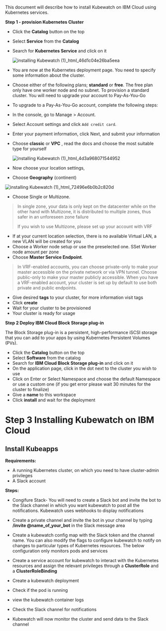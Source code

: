 This document will describe how to install Kubewatch on IBM Cloud using Kubernetes services.

**Step 1 - provision Kubernetes Cluster**

- Click the **Catalog** button on the top
- Select **Service** from the **Catalog**
- Search for **Kubernetes Service** and click on it

  ![installing Kubewatch (1)_html_46d1c04e26ba5eea](https://user-images.githubusercontent.com/5286796/106396369-7ab63700-642d-11eb-803d-854f917fcf39.png)

- You are now at the Kubernetes deployment page. You need to specify some information about the cluster.

- Choose either of the following plans; **standard** or **free**. The free plan only have one worker node and no subnet. To provision a standard cluster. You will need to upgrade your account to Pay-As-You-Go
- To upgrade to a Pay-As-You-Go account, complete the following steps:
- In the console, go to Manage > Account.
- Select Account settings and click `Add credit card`.
- Enter your payment information, click Next, and submit your information
- Choose **classic** or **VPC** , read the docs and choose the most suitable type for yourself

  ![installing Kubewatch (1)_html_4d3a968071544952](https://user-images.githubusercontent.com/5286796/106396367-79850a00-642d-11eb-92cb-ed60e5998b4d.png)

- Now choose your location settings,
- Choose **Geography** (continent)

![installing Kubewatch (1)_html_72496e6b0b2c820d](https://user-images.githubusercontent.com/5286796/106396363-768a1980-642d-11eb-8eef-f5b71e6b24a4.png)

- Choose Single or Multizone. 

> In single zone, your data is only kept on the datacenter while on the other hand with Multizone, it is distributed to multiple zones, thus safer in an unforeseen zone failure
>
> If you wish to use Multizone, please set up your account with VRF
> 

- If at your current location selection, there is no available Virtual LAN, a new VLAN will be created for you
- Choose a Worker node setup or use the preselected one. SSet Worker node amount per zone
- Choose **Master Service Endpoint**. 

> In VRF-enabled accounts, you can choose private-only to make your master accessible on the private network or via VPN tunnel. Choose public-only to make your master publicly accessible. When you have a VRF-enabled account, your cluster is set up by default to use both private and public endpoints.
   
- Give desired **tags** to your cluster, for more information visit tags
- Click **create**
- Wait for your cluster to be provisioned
- Your cluster is ready for usage

**Step 2 Deploy IBM Cloud Block Storage plug-in**

The Block Storage plug-in is a persistent, high-performance iSCSI storage that you can add to your apps by using Kubernetes Persistent Volumes (PVs).

- Click the **Catalog** button on the top
- Select **Software** from the catalog
- Search for **IBM Cloud Block Storage plug-in** and click on it
- On the application page, click in the dot next to the cluster you wish to use
- Click on Enter or Select Namespace and choose the default Namespace or use a custom one (if you get error please wait 30 minutes for the cluster to finalize)
- Give a **name** to this workspace
- Click **install** and wait for the deployment

# **Step 3 Installing Kubewatch on IBM Cloud**

## **Install Kubeapps**

**Requirements:**

- A running Kubernetes cluster, on which you need to have cluster-admin privileges
- A Slack account

**Steps:**

- Congifure 	Stack- 	You 	will need to create a Slack bot and invite the bot to the Slack 	channel in which you want kubewatch to post all the notifications. 	Kubewatch uses webhooks to display notifications

- Create 	a private channel and invite the bot in your channel by 	typing **/invite 	@name_of_your_bot** in 	the Slack message area

- Create 	a kubewatch config map with the Slack token and the channel name. 	You can also modify the flags to configure kubewatch to notify on 	changes to particular types of Kubernetes resources. The below 	configuration only monitors pods and services

- Create 	a service account for kubewatch to interact with the Kubernetes 	resources and assign the relevant privileges through 	a **ClusterRole** and 	a **ClusterRoleBinding**

- Create 	a kubewatch deployment
- Check 	if the pod is running
- view 	the kubewatch container logs 
- Check 	 the 	Slack channel for notifications
- Kubewatch 	will now monitor the cluster and send data to the Slack channel


 


 
